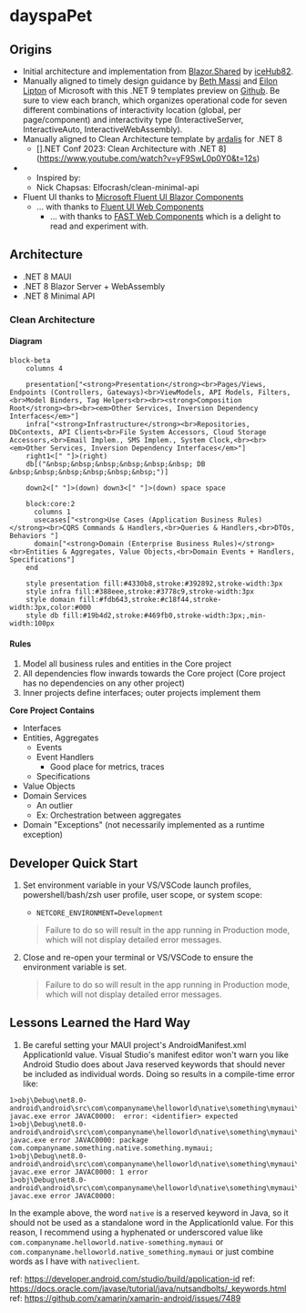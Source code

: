 # dayspaPet

## Origins

- Initial architecture and implementation from [Blazor.Shared](https://github.com/iceHub82/Blazor.Shared) by [iceHub82](https://github.com/iceHub82).
- Manually aligned to timely design guidance by [Beth Massi](https://github.com/BethMassi) and [Eilon Lipton](https://github.com/Eilon) of Microsoft with this .NET 9 templates preview on [Github](https://github.com/BethMassi/HybridSharedUI). Be sure to view each branch, which organizes operational code for seven different combinations of interactivity location (global, per page/component) and interactivity type (InteractiveServer, InteractiveAuto, InteractiveWebAssembly).
- Manually aligned to Clean Architecture template by [ardalis](https://github.com/ardalis/CleanArchitecture) for .NET 8
  - [].NET Conf 2023: Clean Architecture with .NET 8](https://www.youtube.com/watch?v=yF9SwL0p0Y0&t=12s)
- - Inspired by:
  - Nick Chapsas:  Elfocrash/clean-minimal-api
- Fluent UI thanks to [Microsoft Fluent UI Blazor Components](https://github.com/microsoft/fluentui-blazor) 
	- ... with thanks to [Fluent UI Web Components](https://github.com/microsoft/fluentui/tree/master/packages/web-components) 
		- ... with thanks to [FAST Web Components](https://github.com/microsoft/fast/tree/master/packages/web-components) which is a delight to read and experiment with.

## Architecture

- .NET 8 MAUI
- .NET 8 Blazor Server + WebAssembly
- .NET 8 Minimal API

### Clean Architecture

#### Diagram

```mermaid
block-beta
    columns 4
    
    presentation["<strong>Presentation</strong><br>Pages/Views, Endpoints (Controllers, Gateways)<br>ViewModels, API Models, Filters,<br>Model Binders, Tag Helpers<br><br><strong>Composition Root</strong><br><br><em>Other Services, Inversion Dependency Interfaces</em>"]
    infra["<strong>Infrastructure</strong><br>Repositories, DbContexts, API Clients<br>File System Accessors, Cloud Storage Accessors,<br>Email Implem., SMS Implem., System Clock,<br><br><em>Other Services, Inversion Dependency Interfaces</em>"]
    right1<[" "]>(right)
    db[("&nbsp;&nbsp;&nbsp;&nbsp;&nbsp;&nbsp; DB  &nbsp;&nbsp;&nbsp;&nbsp;&nbsp;&nbsp;")]

    down2<[" "]>(down) down3<[" "]>(down) space space

    block:core:2
      columns 1
      usecases["<strong>Use Cases (Application Business Rules)</strong><br>CQRS Commands & Handlers,<br>Queries & Handlers,<br>DTOs, Behaviors "]
      domain["<strong>Domain (Enterprise Business Rules)</strong><br>Entities & Aggregates, Value Objects,<br>Domain Events + Handlers, Specifications"]
    end

    style presentation fill:#4330b8,stroke:#392892,stroke-width:3px
    style infra fill:#388eee,stroke:#3778c9,stroke-width:3px
    style domain fill:#fdb643,stroke:#c18f44,stroke-width:3px,color:#000
    style db fill:#19b4d2,stroke:#469fb0,stroke-width:3px;,min-width:100px
```

#### Rules

1. Model all business rules and entities in the Core project
2. All dependencies flow inwards towards the Core project (Core project has no dependencies on any other project)
4. Inner projects define interfaces; outer projects implement them 

**Core Project Contains**
- Interfaces
- Entities, Aggregates
  - Events
  - Event Handlers
    - Good place for metrics, traces
  - Specifications
- Value Objects
- Domain Services
  - An outlier
  - Ex: Orchestration between aggregates
- Domain "Exceptions" (not necessarily implemented as a runtime exception)

## Developer Quick Start

1. Set environment variable in your VS/VSCode launch profiles, powershell/bash/zsh user profile, user scope, or system scope:
	- `NETCORE_ENVIRONMENT=Development`
	
	> Failure to do so will result in the app running in Production mode, which will not display detailed error messages.

1. Close and re-open your terminal or VS/VSCode to ensure the environment variable is set.

	> Failure to do so will result in the app running in Production mode, which will not display detailed error messages.

## Lessons Learned the Hard Way

1. Be careful setting your MAUI project's AndroidManifest.xml ApplicationId value. Visual Studio's manifest editor won't warn you like Android Studio does about Java reserved keywords that should never be included as individual words. Doing so results in a compile-time error like:
```
1>obj\Debug\net8.0-android\android\src\com\companyname\helloworld\native\something\mymaui\R.java(8,30): javac.exe error JAVAC0000:  error: <identifier> expected
1>obj\Debug\net8.0-android\android\src\com\companyname\helloworld\native\something\mymaui\R.java(8,30): javac.exe error JAVAC0000: package com.companyname.something.native.something.mymaui;
1>obj\Debug\net8.0-android\android\src\com\companyname\helloworld\native\something\mymaui\R.java(8,30): javac.exe error JAVAC0000: 1 error
1>obj\Debug\net8.0-android\android\src\com\companyname\helloworld\native\something\mymaui\R.java(8,30): javac.exe error JAVAC0000:
```
In the example above, the word `native` is a reserved keyword in Java, so it should not be used as a standalone word in the ApplicationId value. For this reason, I recommend using a hyphenated or underscored value like `com.companyname.helloworld.native-something.mymaui` or `com.companyname.helloworld.native_something.mymaui` or just combine words as I have with `nativeclient`.

ref: https://developer.android.com/studio/build/application-id
ref: https://docs.oracle.com/javase/tutorial/java/nutsandbolts/_keywords.html
ref: https://github.com/xamarin/xamarin-android/issues/7489
